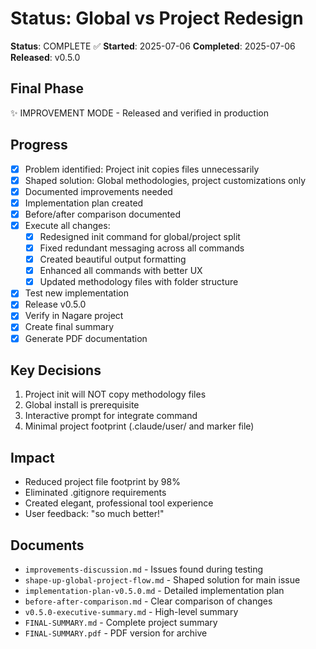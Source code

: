 # Status: Global vs Project Redesign

**Status**: COMPLETE ✅ **Started**: 2025-07-06 **Completed**: 2025-07-06
**Released**: v0.5.0

## Final Phase

✨ IMPROVEMENT MODE - Released and verified in production

## Progress

- [x] Problem identified: Project init copies files unnecessarily
- [x] Shaped solution: Global methodologies, project customizations only
- [x] Documented improvements needed
- [x] Implementation plan created
- [x] Before/after comparison documented
- [x] Execute all changes:
  - [x] Redesigned init command for global/project split
  - [x] Fixed redundant messaging across all commands
  - [x] Created beautiful output formatting
  - [x] Enhanced all commands with better UX
  - [x] Updated methodology files with folder structure
- [x] Test new implementation
- [x] Release v0.5.0
- [x] Verify in Nagare project
- [x] Create final summary
- [x] Generate PDF documentation

## Key Decisions

1. Project init will NOT copy methodology files
2. Global install is prerequisite
3. Interactive prompt for integrate command
4. Minimal project footprint (.claude/user/ and marker file)

## Impact

- Reduced project file footprint by 98%
- Eliminated .gitignore requirements
- Created elegant, professional tool experience
- User feedback: "so much better!"

## Documents

- `improvements-discussion.md` - Issues found during testing
- `shape-up-global-project-flow.md` - Shaped solution for main issue
- `implementation-plan-v0.5.0.md` - Detailed implementation plan
- `before-after-comparison.md` - Clear comparison of changes
- `v0.5.0-executive-summary.md` - High-level summary
- `FINAL-SUMMARY.md` - Complete project summary
- `FINAL-SUMMARY.pdf` - PDF version for archive

